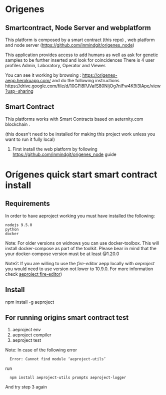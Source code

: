 # Origenes 

## Smartcontract, Node Server and webplatform

This platform is composed by a smart contract (this repo) , web platform and node server (https://github.com/inmindgit/origenes_node) 

This application provides access to add humans as well as ask for genetic samples to be further inserted and look for coincidences
There is 4 user profiles Admin, Laboratory, Operator and Viewer.

You can see it working by browsing : https://origenes-aepp.herokuapp.com/ and do the following instructions https://drive.google.com/file/d/10GPl8PJVafS80NIjOg7nlFw4K9i3lApe/view?usp=sharing

## Smart Contract

This platforms works with Smart Contracts based on aeternity.com blockchain .

(this doesn't need to be installed for making this project work unless you want to run it fully local)


1) First install the web platform by following https://github.com/inmindgit/origenes_node guide


# Orígenes quick start smart contract install

## Requirements

In order to have aeproject working you must have installed the following:

   ```
   nodejs 9.5.0 
   python 
   docker
   ```

Note: For older versions on widnows you can use docker-toolbox. This will install docker-compose as part of the toolkit. Please bear in mind that the your docker-compose version must be at least @1.20.0 

Note2: If you are willing to use the *fire-editor* aepp locally with *aeproject* you would need to use version not lower to 10.9.0. For more information    check [aeproject fire-editor](developer-documentation/aeproject-cli/fire-editor.md))

## Install


   npm install -g aeproject



## For running origins smart contract test

   1) aeproject env
   2) aeproject compiler
   3) aeproject test

Note: In case of the following error 

      Error: Cannot find module ‘aeproject-utils’

   run 
   
      npm install aeproject-utils prompts aeproject-logger

   And try step 3 again
